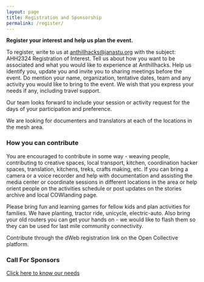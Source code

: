 ```yaml
---
layout: page
title: Registration and Sponsorship 
permalink: /register/
---
```



**Register your interest and help us plan the event.**

To register, write to us at anthillhacks@janastu.org with the subject: AHH2324 Registration of Interest. Tell us about how you want to be associated and what you would like to experience at Anthillhacks. Help us identify you, update you and invite you to sharing meetings before the event. Do mention your name, organization, tentative dates, team and any activity you would like to bring to the event.  We wish that you express your needs if any, including travel support.

Our team looks forward to include your session or activity request for the days of your participation and preference. 

We are looking for documenters and translators at each of the locations in the mesh area. 

### How you can contribute
You are encouraged to contribute in some way - weaving people, contributing to creative spaces, local transport, kitchen, coordination hacker spaces, translation, kitchens, treks, crafts making, etc.
If you can bring a camera or a voice recorder and help with documentation and assisting the media center or coordinate sessions in different locations in the area or help orient people on the activities schedule or post updates on the stories archive and local COWlanding page.

Please bring fun and learning games for fellow kids and plan activities for families. We have planting, tractor ride, unicycle, electric-auto. Also bring your old routers you can get your hands on - we would like to flash them so they can be used for last mile community connectivity.

Contribute through the dWeb registration link on the Open Collective platform.

### Call For Sponsors
[Click here to know our needs]({{site.baseurl}}/sponsor/)

